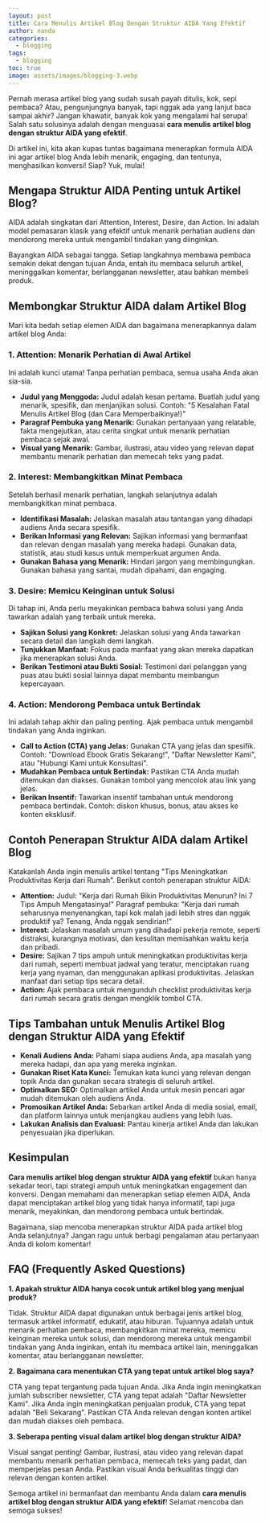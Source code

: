 ```yaml
---
layout: post
title: Cara Menulis Artikel Blog Dengan Struktur AIDA Yang Efektif
author: nanda
categories:
  - blogging
tags:
  - blogging
toc: true
image: assets/images/blogging-3.webp
---
```



Pernah merasa artikel blog yang sudah susah payah ditulis, kok, sepi pembaca? Atau, pengunjungnya banyak, tapi nggak ada yang lanjut baca sampai akhir? Jangan khawatir, banyak kok yang mengalami hal serupa! Salah satu solusinya adalah dengan menguasai **cara menulis artikel blog dengan struktur AIDA yang efektif**.

Di artikel ini, kita akan kupas tuntas bagaimana menerapkan formula AIDA ini agar artikel blog Anda lebih menarik, engaging, dan tentunya, menghasilkan konversi! Siap? Yuk, mulai!

## Mengapa Struktur AIDA Penting untuk Artikel Blog?

AIDA adalah singkatan dari Attention, Interest, Desire, dan Action. Ini adalah model pemasaran klasik yang efektif untuk menarik perhatian audiens dan mendorong mereka untuk mengambil tindakan yang diinginkan.

Bayangkan AIDA sebagai tangga. Setiap langkahnya membawa pembaca semakin dekat dengan tujuan Anda, entah itu membaca seluruh artikel, meninggalkan komentar, berlangganan newsletter, atau bahkan membeli produk.

## Membongkar Struktur AIDA dalam Artikel Blog

Mari kita bedah setiap elemen AIDA dan bagaimana menerapkannya dalam artikel blog Anda:

### 1\. Attention: Menarik Perhatian di Awal Artikel

Ini adalah kunci utama! Tanpa perhatian pembaca, semua usaha Anda akan sia-sia.

- **Judul yang Menggoda:** Judul adalah kesan pertama. Buatlah judul yang menarik, spesifik, dan menjanjikan solusi. Contoh: "5 Kesalahan Fatal Menulis Artikel Blog (dan Cara Memperbaikinya!)"
- **Paragraf Pembuka yang Menarik:** Gunakan pertanyaan yang relatable, fakta mengejutkan, atau cerita singkat untuk menarik perhatian pembaca sejak awal.
- **Visual yang Menarik:** Gambar, ilustrasi, atau video yang relevan dapat membantu menarik perhatian dan memecah teks yang padat.

### 2\. Interest: Membangkitkan Minat Pembaca

Setelah berhasil menarik perhatian, langkah selanjutnya adalah membangkitkan minat pembaca.

- **Identifikasi Masalah:** Jelaskan masalah atau tantangan yang dihadapi audiens Anda secara spesifik.
- **Berikan Informasi yang Relevan:** Sajikan informasi yang bermanfaat dan relevan dengan masalah yang mereka hadapi. Gunakan data, statistik, atau studi kasus untuk memperkuat argumen Anda.
- **Gunakan Bahasa yang Menarik:** Hindari jargon yang membingungkan. Gunakan bahasa yang santai, mudah dipahami, dan engaging.

### 3\. Desire: Memicu Keinginan untuk Solusi

Di tahap ini, Anda perlu meyakinkan pembaca bahwa solusi yang Anda tawarkan adalah yang terbaik untuk mereka.

- **Sajikan Solusi yang Konkret:** Jelaskan solusi yang Anda tawarkan secara detail dan langkah demi langkah.
- **Tunjukkan Manfaat:** Fokus pada manfaat yang akan mereka dapatkan jika menerapkan solusi Anda.
- **Berikan Testimoni atau Bukti Sosial:** Testimoni dari pelanggan yang puas atau bukti sosial lainnya dapat membantu membangun kepercayaan.

### 4\. Action: Mendorong Pembaca untuk Bertindak

Ini adalah tahap akhir dan paling penting. Ajak pembaca untuk mengambil tindakan yang Anda inginkan.

- **Call to Action (CTA) yang Jelas:** Gunakan CTA yang jelas dan spesifik. Contoh: "Download Ebook Gratis Sekarang!", "Daftar Newsletter Kami", atau "Hubungi Kami untuk Konsultasi".
- **Mudahkan Pembaca untuk Bertindak:** Pastikan CTA Anda mudah ditemukan dan diakses. Gunakan tombol yang mencolok atau link yang jelas.
- **Berikan Insentif:** Tawarkan insentif tambahan untuk mendorong pembaca bertindak. Contoh: diskon khusus, bonus, atau akses ke konten eksklusif.

## Contoh Penerapan Struktur AIDA dalam Artikel Blog

Katakanlah Anda ingin menulis artikel tentang "Tips Meningkatkan Produktivitas Kerja dari Rumah". Berikut contoh penerapan struktur AIDA:

- **Attention:** Judul: "Kerja dari Rumah Bikin Produktivitas Menurun? Ini 7 Tips Ampuh Mengatasinya!" Paragraf pembuka: "Kerja dari rumah seharusnya menyenangkan, tapi kok malah jadi lebih stres dan nggak produktif ya? Tenang, Anda nggak sendirian!"
- **Interest:** Jelaskan masalah umum yang dihadapi pekerja remote, seperti distraksi, kurangnya motivasi, dan kesulitan memisahkan waktu kerja dan pribadi.
- **Desire:** Sajikan 7 tips ampuh untuk meningkatkan produktivitas kerja dari rumah, seperti membuat jadwal yang teratur, menciptakan ruang kerja yang nyaman, dan menggunakan aplikasi produktivitas. Jelaskan manfaat dari setiap tips secara detail.
- **Action:** Ajak pembaca untuk mengunduh checklist produktivitas kerja dari rumah secara gratis dengan mengklik tombol CTA.

## Tips Tambahan untuk Menulis Artikel Blog dengan Struktur AIDA yang Efektif

- **Kenali Audiens Anda:** Pahami siapa audiens Anda, apa masalah yang mereka hadapi, dan apa yang mereka inginkan.
- **Gunakan Riset Kata Kunci:** Temukan kata kunci yang relevan dengan topik Anda dan gunakan secara strategis di seluruh artikel.
- **Optimalkan SEO:** Optimalkan artikel Anda untuk mesin pencari agar mudah ditemukan oleh audiens Anda.
- **Promosikan Artikel Anda:** Sebarkan artikel Anda di media sosial, email, dan platform lainnya untuk menjangkau audiens yang lebih luas.
- **Lakukan Analisis dan Evaluasi:** Pantau kinerja artikel Anda dan lakukan penyesuaian jika diperlukan.

## Kesimpulan

**Cara menulis artikel blog dengan struktur AIDA yang efektif** bukan hanya sekadar teori, tapi strategi ampuh untuk meningkatkan engagement dan konversi. Dengan memahami dan menerapkan setiap elemen AIDA, Anda dapat menciptakan artikel blog yang tidak hanya informatif, tapi juga menarik, meyakinkan, dan mendorong pembaca untuk bertindak.

Bagaimana, siap mencoba menerapkan struktur AIDA pada artikel blog Anda selanjutnya? Jangan ragu untuk berbagi pengalaman atau pertanyaan Anda di kolom komentar!

## FAQ (Frequently Asked Questions)

**1\. Apakah struktur AIDA hanya cocok untuk artikel blog yang menjual produk?**

Tidak. Struktur AIDA dapat digunakan untuk berbagai jenis artikel blog, termasuk artikel informatif, edukatif, atau hiburan. Tujuannya adalah untuk menarik perhatian pembaca, membangkitkan minat mereka, memicu keinginan mereka untuk solusi, dan mendorong mereka untuk mengambil tindakan yang Anda inginkan, entah itu membaca artikel lain, meninggalkan komentar, atau berlangganan newsletter.

**2\. Bagaimana cara menentukan CTA yang tepat untuk artikel blog saya?**

CTA yang tepat tergantung pada tujuan Anda. Jika Anda ingin meningkatkan jumlah subscriber newsletter, CTA yang tepat adalah "Daftar Newsletter Kami". Jika Anda ingin meningkatkan penjualan produk, CTA yang tepat adalah "Beli Sekarang". Pastikan CTA Anda relevan dengan konten artikel dan mudah diakses oleh pembaca.

**3\. Seberapa penting visual dalam artikel blog dengan struktur AIDA?**

Visual sangat penting! Gambar, ilustrasi, atau video yang relevan dapat membantu menarik perhatian pembaca, memecah teks yang padat, dan memperjelas pesan Anda. Pastikan visual Anda berkualitas tinggi dan relevan dengan konten artikel.

Semoga artikel ini bermanfaat dan membantu Anda dalam **cara menulis artikel blog dengan struktur AIDA yang efektif**! Selamat mencoba dan semoga sukses!
